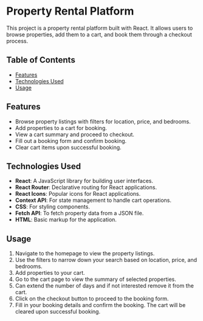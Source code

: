# Property Rental Platform

This project is a property rental platform built with React. It allows users to browse properties, add them to a cart, and book them through a checkout process.

## Table of Contents

- [Features](#features)
- [Technologies Used](#technologies-used)
- [Usage](#usage)

## Features

- Browse property listings with filters for location, price, and bedrooms.
- Add properties to a cart for booking.
- View a cart summary and proceed to checkout.
- Fill out a booking form and confirm booking.
- Clear cart items upon successful booking.

## Technologies Used

- **React**: A JavaScript library for building user interfaces.
- **React Router**: Declarative routing for React applications.
- **React Icons**: Popular icons for React applications.
- **Context API**: For state management to handle cart operations.
- **CSS**: For styling components.
- **Fetch API**: To fetch property data from a JSON file.
- **HTML**: Basic markup for the application.

## Usage

1. Navigate to the homepage to view the property listings.
2. Use the filters to narrow down your search based on location, price, and bedrooms.
3. Add properties to your cart.
4. Go to the cart page to view the summary of selected properties.
5. Can extend the number of days and if not interested remove it from the cart.
6. Click on the checkout button to proceed to the booking form.
7. Fill in your booking details and confirm the booking. The cart will be cleared upon successful booking.